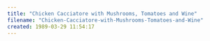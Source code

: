 ```yaml
---
title: "Chicken Cacciatore with Mushrooms, Tomatoes and Wine"
filename: "Chicken-Cacciatore-with-Mushrooms-Tomatoes-and-Wine"
created: 1989-03-29 11:54:17
---
```

